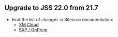 ## Upgrade to JSS 22.0 from 21.7

* Find the list of changes in Sitecore documentation:
  * [XM Cloud](https://doc.sitecore.com/xmc/en/developers/jss/22/jss-xmc/upgrade-jss-21-7-next-js-apps-to-version-22-0.html)
  * [SXP / OnPrem](https://doc.sitecore.com/xp/en/developers/hd/22/sitecore-headless-development/upgrade-jss-21-7-next-js-apps-to-version-22-0.html)
  